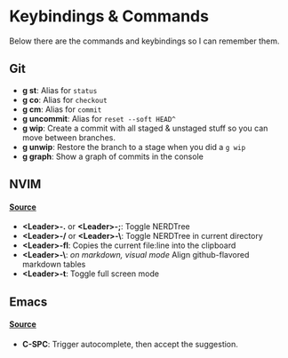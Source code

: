# Keybindings & Commands

Below there are the commands and keybindings so I can remember them.

## Git

* __g st__: Alias for `status`
* __g co__: Alias for `checkout`
* __g cm__: Alias for `commit`
* __g uncommit__: Alias for `reset --soft HEAD^`
* __g wip__: Create a commit with all staged & unstaged stuff so you can move between branches.
* __g unwip__: Restore the branch to a stage when you did a `g wip`
* __g graph__: Show a graph of commits in the console

## NVIM

#### [Source](plugins/nvim/include/.config/nvim/shortcuts.vim)

* __\<Leader\>-.__ or __\<Leader\>-;__: Toggle NERDTree
* __\<Leader\>-/__ or __\<Leader\>-\\__: Toggle NERDTree in current directory
* __\<Leader\>-fl__: Copies the current file:line into the clipboard
* __\<Leader\>-\\__: _on markdown, visual mode_ Align github-flavored markdown tables
* __\<Leader\>-t__: Toggle full screen mode

## Emacs

#### [Source](plugins/emacs/include/.config/emacs/modules/mine/shortcuts.el)

* __C-SPC__: Trigger autocomplete, then accept the suggestion.
